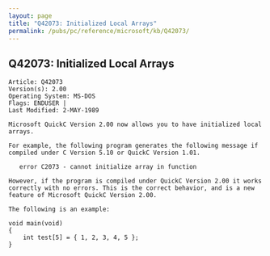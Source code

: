 ```yaml
---
layout: page
title: "Q42073: Initialized Local Arrays"
permalink: /pubs/pc/reference/microsoft/kb/Q42073/
---
```


## Q42073: Initialized Local Arrays

	Article: Q42073
	Version(s): 2.00
	Operating System: MS-DOS
	Flags: ENDUSER |
	Last Modified: 2-MAY-1989
	
	Microsoft QuickC Version 2.00 now allows you to have initialized local
	arrays.
	
	For example, the following program generates the following message if
	compiled under C Version 5.10 or QuickC Version 1.01.
	
	   error C2073 - cannot initialize array in function
	
	However, if the program is compiled under QuickC Version 2.00 it works
	correctly with no errors. This is the correct behavior, and is a new
	feature of Microsoft QuickC Version 2.00.
	
	The following is an example:
	
	void main(void)
	{
	    int test[5] = { 1, 2, 3, 4, 5 };
	}
